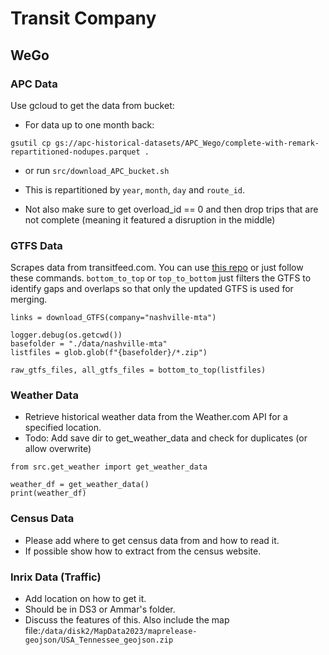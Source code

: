 # Transit Company

## WeGo

### APC Data
Use gcloud to get the data from bucket:
* For data up to one month back:

```
gsutil cp gs://apc-historical-datasets/APC_Wego/complete-with-remark-repartitioned-nodupes.parquet .
```
* or run `src/download_APC_bucket.sh`

* This is repartitioned by `year`, `month`, `day` and `route_id`.
* Not also make sure to get overload_id == 0 and then drop trips that are not complete (meaning it featured a disruption in the middle)

### GTFS Data
Scrapes data from transitfeed.com. You can use [this repo](https://github.com/jptalusan/mta_carta_pipeline/tree/master/data) or just follow these commands. `bottom_to_top` or `top_to_bottom` just filters the GTFS to identify gaps and overlaps so that only the updated GTFS is used for merging.
```
links = download_GTFS(company="nashville-mta")

logger.debug(os.getcwd())
basefolder = "./data/nashville-mta"
listfiles = glob.glob(f"{basefolder}/*.zip")

raw_gtfs_files, all_gtfs_files = bottom_to_top(listfiles)
```

### Weather Data
* Retrieve historical weather data from the Weather.com API for a specified location.
* Todo: Add save dir to get_weather_data and check for duplicates (or allow overwrite)
```
from src.get_weather import get_weather_data

weather_df = get_weather_data()
print(weather_df)
```

### Census Data
* Please add where to get census data from and how to read it.
* If possible show how to extract from the census website.

### Inrix Data (Traffic)
* Add location on how to get it.
* Should be in DS3 or Ammar's folder.
* Discuss the features of this. Also include the map file:`/data/disk2/MapData2023/maprelease-geojson/USA_Tennessee_geojson.zip`